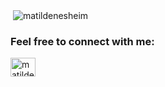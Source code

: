 

<p>&nbsp;<img align="center" src="https://github-readme-stats.vercel.app/api?username=matildenesheim&show_icons=true&locale=en" alt="matildenesheim" /></p>

<h3 align="left">Feel free to connect with me:</h3>
<p align="left">
<a href="https://linkedin.com/in/matildenesheim" target="blank"><img align="center" src="https://raw.githubusercontent.com/rahuldkjain/github-profile-readme-generator/master/src/images/icons/Social/linked-in-alt.svg" alt="matildenesheim" height="30" width="40" /></a>
</p>
